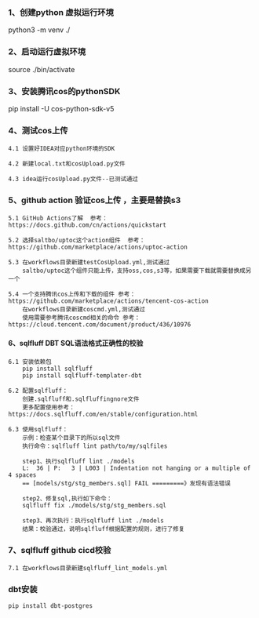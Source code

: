 
### 1、创建python 虚拟运行环境
python3 -m venv ./

### 2、启动运行虚拟环境
source ./bin/activate

### 3、安装腾讯cos的pythonSDK
pip install -U cos-python-sdk-v5

### 4、测试cos上传

    4.1 设置好IDEA对应python环境的SDK

    4.2 新建local.txt和cosUpload.py文件

    4.3 idea运行cosUpload.py文件--已测试通过

### 5、github action 验证cos上传 ，主要是替换s3
    5.1 GitHub Actions了解  参考：https://docs.github.com/cn/actions/quickstart
    
    5.2 选择saltbo/uptoc这个action组件  参考：https://github.com/marketplace/actions/uptoc-action

    5.3 在workflows目录新建testCosUpload.yml,测试通过
        saltbo/uptoc这个组件只能上传，支持oss,cos,s3等，如果需要下载就需要替换成另一个

    5.4 一个支持腾讯cos上传和下载的组件 参考：https://github.com/marketplace/actions/tencent-cos-action
        在workflows目录新建coscmd.yml,测试通过
        使用需要参考腾讯coscmd相关的命令 参考：https://cloud.tencent.com/document/product/436/10976

#### 6、sqlfluff DBT SQL语法格式正确性的校验
    6.1 安装依赖包
        pip install sqlfluff
        pip install sqlfluff-templater-dbt

    6.2 配置sqlfluff：
        创建.sqlfluff和.sqlfluffingnore文件
        更多配置使用参考：https://docs.sqlfluff.com/en/stable/configuration.html

    6.3 使用sqlfluff：
        示例：检查某个目录下的所以sql文件
        执行命令：sqlfluff lint path/to/my/sqlfiles
        
        step1、执行sqlfluff lint ./models
        L:  36 | P:   3 | L003 | Indentation not hanging or a multiple of 4 spaces
        == [models/stg/stg_members.sql] FAIL =========》发现有语法错误
    
        step2、修复sql,执行如下命令：
        sqlfluff fix ./models/stg/stg_members.sql

        step3、再次执行：执行sqlfluff lint ./models   
        结果：校验通过，说明sqlfluff根据配置的规则，进行了修复

### 7、sqlfluff github cicd校验
    7.1 在workflows目录新建sqlfluff_lint_models.yml
 
### dbt安装
    pip install dbt-postgres